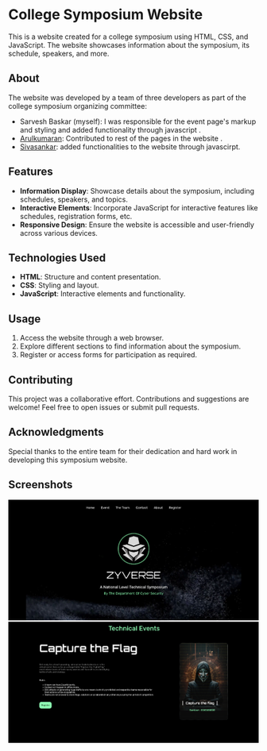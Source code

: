 # College Symposium Website

This is a website created for a college symposium using HTML, CSS, and JavaScript. The website showcases information about the symposium, its schedule, speakers, and more.

## About

The website was developed by a team of three developers as part of the college symposium organizing committee:

- Sarvesh Baskar (myself): I was responsible for the event page's markup and styling and added functionality through javascript .
- [Arulkumaran](https://github.com/arul637): Contributed to rest of the pages in the website . 
- [Sivasankar](https://github.com/rmsivasankar): added functionalities to the website through javascirpt.

## Features

- **Information Display**: Showcase details about the symposium, including schedules, speakers, and topics.
- **Interactive Elements**: Incorporate JavaScript for interactive features like schedules, registration forms, etc.
- **Responsive Design**: Ensure the website is accessible and user-friendly across various devices.

## Technologies Used

- **HTML**: Structure and content presentation.
- **CSS**: Styling and layout.
- **JavaScript**: Interactive elements and functionality.

## Usage

1. Access the website through a web browser.
2. Explore different sections to find information about the symposium.
3. Register or access forms for participation as required.

## Contributing

This project was a collaborative effort. Contributions and suggestions are welcome! Feel free to open issues or submit pull requests.

## Acknowledgments

Special thanks to the entire team for their dedication and hard work in developing this symposium website.

## Screenshots

![Screenshot 1](screenshots/screenshot1.png)
![Screenshot 2](screenshots/screenshot2.png)
